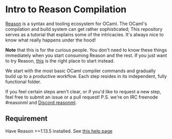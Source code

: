 # Intro to Reason Compilation

[Reason](http://facebook.github.io/reason) is a syntax and tooling ecosystem for OCaml. The OCaml's compilation and build system can get rather sophisticated; This repository serves as a tutorial that explains some of the intricacies. It's always nice to know what really happens under the hood!

**Note** that this is for the curious people. You don't need to know these things immediately when you start consuming Reason and the rest. If you just want to try Reason, [this](http://facebook.github.io/reason/gettingStarted.html#javascript-workflow) is the right place to start instead.

We start with the most basic OCaml compiler commands and gradually build up to a productive workflow. Each step resides in its independent, fully functional folder.

If you feel certain steps aren't clear, or if you'd like to request a new step, feel free to submit an issue or a pull request! P.S. we're on IRC freenode #reasonml and [Discord reasonml](https://discord.gg/reasonml).

## Requirement

Have Reason >=1.13.5 installed. See [this help page](http://facebook.github.io/reason/gettingStarted.html#getting-started-editor-setup-global-utilities)

